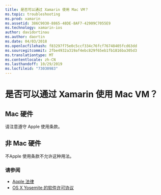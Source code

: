 ```yaml
---
title: 是否可以通过 Xamarin 使用 Mac VM？
ms.topic: troubleshooting
ms.prod: xamarin
ms.assetid: 386C9030-8865-48DE-8AF7-42909C7055E9
ms.technology: xamarin-ios
author: davidortinau
ms.author: daortin
ms.date: 04/03/2018
ms.openlocfilehash: f83297f75e0c5ccf334c76fcf76748405fcd63dd
ms.sourcegitcommit: 2fbe4932a319af4ebc829f65eb1fb1816ba305d3
ms.translationtype: MT
ms.contentlocale: zh-CN
ms.lasthandoff: 10/29/2019
ms.locfileid: "73030983"
---
```

# <a name="can-i-use-a-mac-vm-with-xamarin"></a>是否可以通过 Xamarin 使用 Mac VM？ 

## <a name="mac-hardware"></a>Mac 硬件
请注意遵守 Apple 使用条款。

## <a name="non-mac-hardware"></a>非 Mac 硬件
不Apple 使用条款不允许这种用法。

### <a name="see-also"></a>请参阅

- [Apple 法律](https://www.apple.com/legal/)
- [OS X Yosemite 的软件许可协议](https://images.apple.com/legal/sla/docs/OSX10103.pdf)
